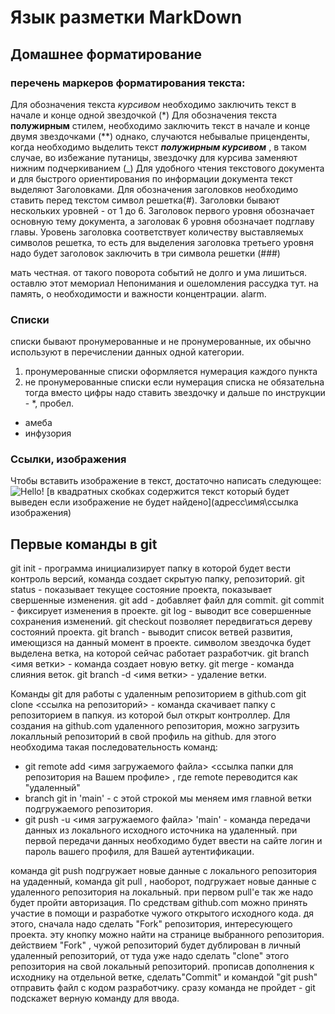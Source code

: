# Язык разметки MarkDown
## Домашнее форматирование

### перечень маркеров форматирования текста: 
Для  обозначения текста *курсивом* необходимо заключить текст в начале и конце одной звездочкой (*)
Для обозначения текста **полужирным** стилем, необходимо заключить текст в начале и конце двумя звездочками (**) 
однако, случаются небывалые приценденты, когда необходимо выделить текст **_полужирным курсивом_** , в таком случае, во избежание путаницы, звездочку для курсива заменяют нижним подчеркиванием (_) 
Для удобного чтения текстового документа и для быстрого ориентирования по информации документа текст выделяют Заголовками. Для обозначения заголовков необходимо ставить перед текстом  символ решетка(#). Заголовки бывают нескольких уровней - от 1 до 6. Заголовок первого уровня обозначает основную тему документа, а заголовак 6 уровня обозначает подглаву главы. Уровень заголовка соответствует количеству выставляемых символов решетка, то есть для выделения заголовка третьего уровня надо будет заголовок заключить в три символа решетки (###)

мать честная. от такого поворота событий не долго и ума лишиться. оставлю этот мемориал Непонимания и ошеломления рассудка тут. на память, о необходимости и важности концентрации. alarm.

### Списки
 списки бывают пронумерованные и не пронумерованные, их обычно используют в перечислении данных одной категории. 
 1. пронумерованные списки
 оформляется нумерация каждого пункта
 2. не пронумерованные списки
 если нумерация списка не обязательна тогда вместо цифры надо ставить звездочку и дальше по инструкции - *, пробел.
 * амеба 
 * инфузория  

### Ссылки, изображения
Чтобы вставить изображение в текст,
достаточно написать следующее:
![Hello!](cat.jpg)
[в квадратных скобках содержится текст который будет выведен если изображение не будет найдено](адресс\имя\ссылка изображения)

## Первые команды в git

git init - программа инициализирует папку в которой будет вести контроль версий, команда создает скрытую папку, репозиторий.
git status - показывает текущее состояние проекта, показывает свершенные изменения.
git add - добавляет файл для commit.
git commit  - фиксирует изменения в проекте.
git log - выводит все совершенные сохранения изменений.
git checkout позволяет передвигаться дереву состояний проекта.
git branch - выводит список ветвей развития, имеющизся на данный момент в проекте. символом звездочка будет выделена ветка, на которой сейчас работает разработчик.
git branch <имя ветки> - команда создает новую ветку. 
git merge - команда слияния веток.
git branch -d <имя ветки> - удаление ветки. 

Команды git для работы с удаленным репозиторием в github.com 
git clone <ссылка на репозиторий> - команда скачивает папку с репозиторием в папкуя. из которой был открыт контроллер.
Для создания на github.com удаленного репозитория, можно загрузить локалльный репозиторий в свой профиль на  github. для этого необходима такая последовательность команд: 
* git remote add <имя загружаемого файла> <ссылка папки для репозитория на  Вашем профиле> , где remote  переводится как "удаленный"
* branch git  in 'main' - c этой строкой мы меняем имя главной ветки подгружаемого репозитория.
* git push -u <имя загружаемого файла> 'main' - команда передачи данных из локального исходного источника на удаленный.
при первой передачи данных необходимо будет ввести на сайте логин и пароль вашего профиля, для Вашей аутентификации.

команда git push подгружает новые данные с локального репозитория на удаденный,
команда git pull , наоборот, подгружает новые данные с удаленного репозитория на локальный.
при первом pull'е так же надо будет пройти авторизация.
По средствам github.com  можно принять участие в помощи и разработке чужого открытого исходного кода. 
дя этого, сначала надо сделать "Fork" репозитория, интересующего проекта. эту кнопку можно найти на странице выбранного репозитория. действием "Fork" , чужой репозиторий будет дублирован в личный удаленный репозиторий, от туда уже надо сделать "clone"  этого репозитория на свой локальный репозиторий. 
прописав дополнения к исходнику на отдельной ветке, сделать"Commit" и командой "git push" отправить файл с кодом разработчику. сразу команда не пройдет - git  подскажет верную команду для ввода.
